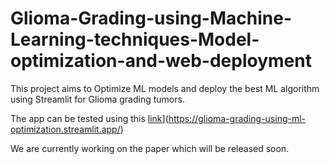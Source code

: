 # Glioma-Grading-using-Machine-Learning-techniques-Model-optimization-and-web-deployment

This project aims to Optimize ML models and deploy the best ML algorithm using Streamlit for Glioma grading tumors.


The app can be tested using this [link]([https://gliomaprediction.streamlit.app/)](https://glioma-grading-using-ml-optimization.streamlit.app/)

We are currently working on the paper which will be released soon.

